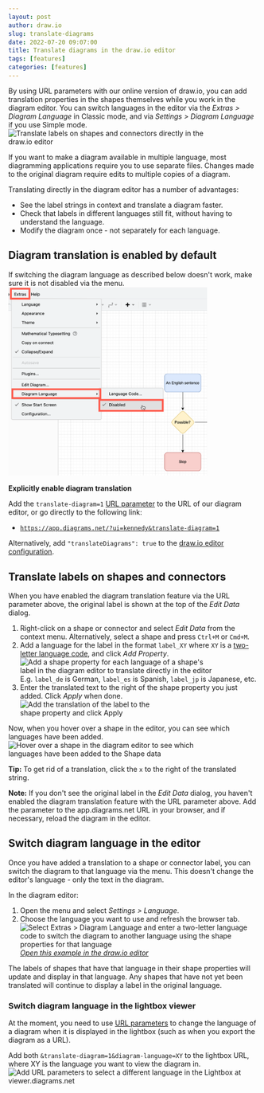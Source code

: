 ```yaml
---
layout: post
author: draw.io
slug: translate-diagrams
date: 2022-07-20 09:07:00
title: Translate diagrams in the draw.io editor
tags: [features]
categories: [features]
---
```


By using URL parameters with our online version of draw.io, you can add translation properties in the shapes themselves while you work in the diagram editor. You can switch languages in the editor via the _Extras > Diagram Language_ in Classic mode, and via _Settings > Diagram Language_ if you use Simple mode.
<br /><img src="/assets/img/blog/translate-hover-shape-data.png" style="width=100%;max-width:400px;height:auto;" alt="Translate labels on shapes and connectors directly in the draw.io editor">

If you want to make a diagram available in multiple language, most diagramming applications require you to use separate files. Changes made to the original diagram require edits to multiple copies of a diagram. 

Translating directly in the diagram editor has a number of advantages:
* See the label strings in context and translate a diagram faster.
* Check that labels in different languages still fit, without having to understand the language.
* Modify the diagram once - not separately for each language.
 
## Diagram translation is enabled by default

If switching the diagram language as described below doesn't work, make sure it is not disabled via the menu.
<br /><img src="/assets/img/blog/diagram-language-disable.png" style="width=100%;max-width:400px;height:auto;" alt="If you can't switch the diagram language even though you have written labels in multiple languages, check that Diagram Language is not Disabled via the Extras or Settings menu">

**Explicitly enable diagram translation**

Add the ``translate-diagram=1`` [URL parameter](/doc/faq/supported-url-parameters.html) to the URL of our diagram editor, or go directly to the following link: 

* [``https://app.diagrams.net/?ui=kennedy&translate-diagram=1``](https://app.diagrams.net/?ui=kennedy&translate-diagram=1)

Alternatively, add ``"translateDiagrams": true`` to the [draw.io editor configuration](doc/faq/configure-diagram-editor.html). 

## Translate labels on shapes and connectors
When you have enabled the diagram translation feature via the URL parameter above, the original label is shown at the top of the _Edit Data_ dialog. 

1. Right-click on a shape or connector and select _Edit Data_ from the context menu. Alternatively, select a shape and press ``Ctrl+M`` or ``Cmd+M``.
2. Add a language for the label in the format ``label_XY`` where ``XY`` is a [two-letter language code](https://en.wikipedia.org/wiki/List_of_ISO_639-1_codes), and click _Add Property_. 
<br /><img src="/assets/img/blog/translate-add-label.png" style="width=100%;max-width:400px;height:auto;" alt="Add a shape property for each language of a shape's label in the diagram editor to translate directly in the editor">
<br />E.g. ``label_de`` is German, ``label_es`` is Spanish, ``label_jp`` is Japanese, etc.
3. Enter the translated text to the right of the shape property you just added. Click _Apply_ when done. 
<br /><img src="/assets/img/blog/translate-add-label-text.png" style="width=100%;max-width:300px;height:auto;" alt="Add the translation of the label to the shape property and click Apply">

Now, when you hover over a shape in the editor, you can see which languages have been added.
<br /><img src="/assets/img/blog/translate-hover-shape-data.png" style="width=100%;max-width:400px;height:auto;" alt="Hover over a shape in the diagram editor to see which languages have been added to the Shape data">

**Tip:** To get rid of a translation, click the ``x`` to the right of the translated string.

**Note:** If you don't see the original label in the _Edit Data_ dialog, you haven't enabled the diagram translation feature with the URL parameter above. Add the parameter to the app.diagrams.net URL in your browser, and if necessary, reload the diagram in the editor.

## Switch diagram language in the editor

Once you have added a translation to a shape or connector label, you can switch the diagram to that language via the menu. This doesn't change the editor's language - only the text in the diagram.

In the diagram editor: 
1. Open the menu and select _Settings > Language_.
2. Choose the language you want to use and refresh the browser tab.
<br /><img src="/assets/img/blog/translate-diagram.gif" style="width=100%;max-width:600px;height:auto;" alt="Select Extras > Diagram Language and enter a two-letter language code to switch the diagram to another language using the shape properties for that language">
<br />[_Open this example in the draw.io editor_](https://app.diagrams.net/?lightbox=0&highlight=0000ff&edit=_blank&layers=1&nav=1&title=#Uhttps%3A%2F%2Fraw.githubusercontent.com%2Fjgraph%2Fdrawio-diagrams%2Fdev%2Fblog%2Fmulti-language.drawio)

The labels of shapes that have that language in their shape properties will update and display in that language. Any shapes that have not yet been translated will continue to display a label in the original language.

### Switch diagram language in the lightbox viewer

At the moment, you need to use [URL parameters](/doc/faq/supported-url-parameters.html) to change the language of a diagram when it is displayed in the lightbox (such as when you export the diagram as a URL).

Add both ``&translate-diagram=1&diagram-language=XY`` to the lightbox URL, where XY is the language you want to view the diagram in.
<br /><img src="/assets/img/blog/translate-diagram-lightbox.png" style="width=100%;max-width:650px;height:auto;" alt="Add URL parameters to select a different language in the Lightbox at viewer.diagrams.net">